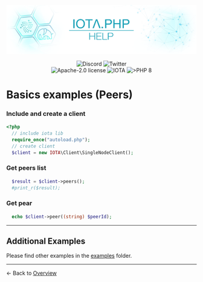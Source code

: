 ![IOTA.php](./images/IOTA_PHP_Banner_Interact_Help.png)

<p style="text-align:center;">
  <a href="https://discord.iota.org/" style="text-decoration:none;"><img src="https://img.shields.io/badge/Discord-9cf.svg?style=social&logo=discord" alt="Discord"></a>
  <a href="https://twitter.com/IOTAphp/" style="text-decoration:none;"><img src="https://img.shields.io/badge/Twitter-9cf.svg?style=social&logo=twitter" alt="Twitter"></a>
  <br>
  <a href="https://github.com/iota-community/iota.php/LICENSE" style="text-decoration:none;"><img src="https://img.shields.io/badge/license-Apache--2.0-green?style=flat-square" alt="Apache-2.0 license"></a>
  <a href="https://www.iota.org/" style="text-decoration:none;"><img src="https://img.shields.io/badge/IOTA-lightgrey?style=flat&logo=iota" alt="IOTA"></a>
  <a href="https://www.php.net/" style="text-decoration:none;"><img src="https://img.shields.io/badge/PHP->= 8.x-blue?style=flat-square" alt=">PHP 8"></a>
</p>

# Basics examples (Peers)

### Include and create a client

```php
<?php
  // include iota lib
  require_once("autoload.php");
  // create client
  $client = new IOTA\Client\SingleNodeClient();
```

### Get peers list

```php
  $result = $client->peers();
  #print_r($result);
```

### Get pear

```php
  echo $client->peer((string) $peerId);
```

<hr>

## Additional Examples

Please find other examples in the [examples](../examples) folder.


___

<- Back to [Overview](000_index.md)